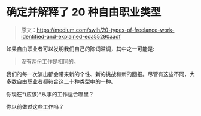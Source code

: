 # 确定并解释了 20 种自由职业类型

> 原文：<https://medium.com/swlh/20-types-of-freelance-work-identified-and-explained-eda55290aadf>

如果自由职业者可以发明我们自己的陈词滥调，其中之一可能是:

> 没有两份工作是相同的。

我们的每一次演出都会带来新的个性、新的挑战和新的回报。尽管有这些不同，大多数自由职业者都符合这二十种类型中的一种。

你现在*(应该)*从事的工作适合哪里？

你以前做过这些工作吗？